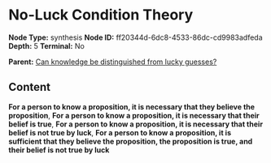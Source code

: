# No-Luck Condition Theory

**Node Type:** synthesis
**Node ID:** ff20344d-6dc8-4533-86dc-cd9983adfeda
**Depth:** 5
**Terminal:** No

**Parent:** [Can knowledge be distinguished from lucky guesses?](can-knowledge-be-distinguished-from-lucky-guesses-antithesis-d4e663a2-d5f5-4c5f-9edd-028586be4938.md)

## Content

**For a person to know a proposition, it is necessary that they believe the proposition**, **For a person to know a proposition, it is necessary that their belief is true**, **For a person to know a proposition, it is necessary that their belief is not true by luck**, **For a person to know a proposition, it is sufficient that they believe the proposition, the proposition is true, and their belief is not true by luck**
